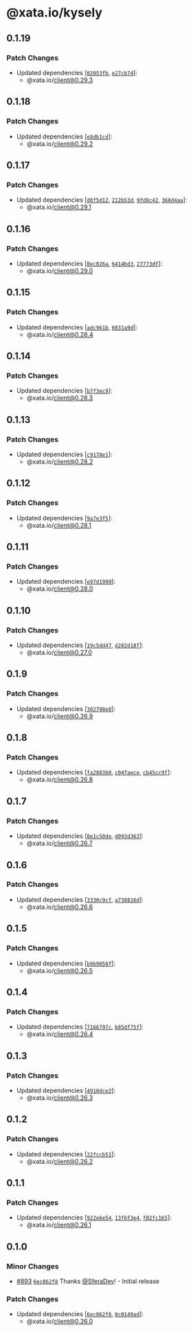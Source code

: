# @xata.io/kysely

## 0.1.19

### Patch Changes

- Updated dependencies [[`02053fb`](https://github.com/xataio/client-ts/commit/02053fbb10479b8e9453691f957d3235762555aa), [`e27cb74`](https://github.com/xataio/client-ts/commit/e27cb74143aa9b6c654713878e5d3776858e5290)]:
  - @xata.io/client@0.29.3

## 0.1.18

### Patch Changes

- Updated dependencies [[`e8db1cd`](https://github.com/xataio/client-ts/commit/e8db1cd394ccbed32403548bf9d09a5c3973d850)]:
  - @xata.io/client@0.29.2

## 0.1.17

### Patch Changes

- Updated dependencies [[`d0f5d12`](https://github.com/xataio/client-ts/commit/d0f5d125e6c2f4c82f8a0a6b4a30d255c58e8326), [`212b53d`](https://github.com/xataio/client-ts/commit/212b53d07498def0d2ed8942691eff982e448969), [`9fd8c42`](https://github.com/xataio/client-ts/commit/9fd8c428d71b476f1951123c6cba5e803b983e54), [`368d4aa`](https://github.com/xataio/client-ts/commit/368d4aa16cd1cc1da93a142406c5d41bbc15b082)]:
  - @xata.io/client@0.29.1

## 0.1.16

### Patch Changes

- Updated dependencies [[`0ec026a`](https://github.com/xataio/client-ts/commit/0ec026a92bdb1a405cb9d90cb1d506ff159f98e8), [`6414bd3`](https://github.com/xataio/client-ts/commit/6414bd3d8bdb84961e68968df4b0b025503f0d72), [`27773df`](https://github.com/xataio/client-ts/commit/27773df5addf0013d1a7238ac490904e7aad2334)]:
  - @xata.io/client@0.29.0

## 0.1.15

### Patch Changes

- Updated dependencies [[`adc961b`](https://github.com/xataio/client-ts/commit/adc961b886b789010e6512c17cb2377eceab665a), [`6031a9d`](https://github.com/xataio/client-ts/commit/6031a9de63c264b7db5b031bb1795258c2bf8150)]:
  - @xata.io/client@0.28.4

## 0.1.14

### Patch Changes

- Updated dependencies [[`b7f3ec9`](https://github.com/xataio/client-ts/commit/b7f3ec9eabe3642929131e244bd774f4d3134482)]:
  - @xata.io/client@0.28.3

## 0.1.13

### Patch Changes

- Updated dependencies [[`c9178e1`](https://github.com/xataio/client-ts/commit/c9178e1e3f2268513e78dcfce396a99a8fca5dfb)]:
  - @xata.io/client@0.28.2

## 0.1.12

### Patch Changes

- Updated dependencies [[`9a7e3f5`](https://github.com/xataio/client-ts/commit/9a7e3f5029e53efc6750e9c86bab936427788209)]:
  - @xata.io/client@0.28.1

## 0.1.11

### Patch Changes

- Updated dependencies [[`e97d1999`](https://github.com/xataio/client-ts/commit/e97d1999f3c25f149213ceca81958e1674624e05)]:
  - @xata.io/client@0.28.0

## 0.1.10

### Patch Changes

- Updated dependencies [[`19c5dd47`](https://github.com/xataio/client-ts/commit/19c5dd47e3a032fcb19d990527b8faaa9326d97d), [`d282d18f`](https://github.com/xataio/client-ts/commit/d282d18f025094e0729ade6009b34fc0d34ebbba)]:
  - @xata.io/client@0.27.0

## 0.1.9

### Patch Changes

- Updated dependencies [[`302798e8`](https://github.com/xataio/client-ts/commit/302798e8d210c89f420a5c927e0f836a27dbaed9)]:
  - @xata.io/client@0.26.9

## 0.1.8

### Patch Changes

- Updated dependencies [[`fa2883b0`](https://github.com/xataio/client-ts/commit/fa2883b0639e48d68097401bf515c8cb95df5b4b), [`c04faece`](https://github.com/xataio/client-ts/commit/c04faece8830699d978e03c89f29e383e479e824), [`cb45cc9f`](https://github.com/xataio/client-ts/commit/cb45cc9f6829e1b555762e656cc1b0b2e977aaf9)]:
  - @xata.io/client@0.26.8

## 0.1.7

### Patch Changes

- Updated dependencies [[`0e1c50de`](https://github.com/xataio/client-ts/commit/0e1c50de5850db2dfbbdfff9d66eda3bf1322836), [`d093d363`](https://github.com/xataio/client-ts/commit/d093d363a51fc23c8513d51600bb3b31bbc45334)]:
  - @xata.io/client@0.26.7

## 0.1.6

### Patch Changes

- Updated dependencies [[`3330c9cf`](https://github.com/xataio/client-ts/commit/3330c9cf8d8db18b8e355a576e4afd589b6152bf), [`a738816d`](https://github.com/xataio/client-ts/commit/a738816d355f4415b0622bb5a23b4154f9855177)]:
  - @xata.io/client@0.26.6

## 0.1.5

### Patch Changes

- Updated dependencies [[`b9b9058f`](https://github.com/xataio/client-ts/commit/b9b9058f0bc81b660da45318c27191a62f041f21)]:
  - @xata.io/client@0.26.5

## 0.1.4

### Patch Changes

- Updated dependencies [[`7166797c`](https://github.com/xataio/client-ts/commit/7166797c28839198d20a9115d0414cebc2fed39b), [`b85df75f`](https://github.com/xataio/client-ts/commit/b85df75f2f466762a8b3d9824c9292c7e3db03fd)]:
  - @xata.io/client@0.26.4

## 0.1.3

### Patch Changes

- Updated dependencies [[`4910dce2`](https://github.com/xataio/client-ts/commit/4910dce29d3cc17d13aadf32e4eb476ffb571fad)]:
  - @xata.io/client@0.26.3

## 0.1.2

### Patch Changes

- Updated dependencies [[`22fccb51`](https://github.com/xataio/client-ts/commit/22fccb51709749c319897702c15749b74ce4b820)]:
  - @xata.io/client@0.26.2

## 0.1.1

### Patch Changes

- Updated dependencies [[`922e6e54`](https://github.com/xataio/client-ts/commit/922e6e54e8b31641770a36b6b4ff8f4fa65d304d), [`13f6f3e4`](https://github.com/xataio/client-ts/commit/13f6f3e4b1a2f925d50a5380b62ef1057f5c3893), [`f02fc165`](https://github.com/xataio/client-ts/commit/f02fc165bf6558e4377eb9f8e1d0f4222f004c70)]:
  - @xata.io/client@0.26.1

## 0.1.0

### Minor Changes

- [#893](https://github.com/xataio/client-ts/pull/893) [`6ec862f8`](https://github.com/xataio/client-ts/commit/6ec862f8f799eb692f62be79dd0b613b83a34780) Thanks [@SferaDev](https://github.com/SferaDev)! - Initial release

### Patch Changes

- Updated dependencies [[`6ec862f8`](https://github.com/xataio/client-ts/commit/6ec862f8f799eb692f62be79dd0b613b83a34780), [`0c0149ad`](https://github.com/xataio/client-ts/commit/0c0149ad1ee3f7c0fe9d31030552b022c907edb0)]:
  - @xata.io/client@0.26.0
